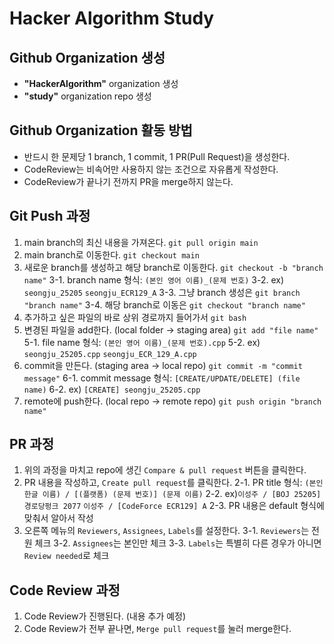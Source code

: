 # Hacker Algorithm Study

## Github Organization 생성 
* **"HackerAlgorithm"** organization 생성
* **"study"** organization repo 생성

## Github Organization 활동 방법
* 반드시 한 문제당 1 branch, 1 commit, 1 PR(Pull Request)을 생성한다.
* CodeReview는 비속어만 사용하지 않는 조건으로 자유롭게 작성한다.
* CodeReview가 끝나기 전까지 PR을 merge하지 않는다.

## Git Push 과정
1. main branch의 최신 내용을 가져온다.
`git pull origin main`
2. main branch로 이동한다.
`git checkout main`
3. 새로운 branch를 생성하고 해당 branch로 이동한다.
`git checkout -b "branch name"`
3-1. branch name 형식: `(본인 영어 이름)_(문제 번호)`
3-2. ex) `seongju_25205` `seongju_ECR129_A`
3-3. 그냥 branch 생성은 `git branch "branch name"`
3-4. 해당 branch로 이동은 `git checkout "branch name"`
4. 추가하고 싶은 파일의 바로 상위 경로까지 들어가서 `git bash`
5. 변경된 파일을 add한다. (local folder -> staging area)
`git add "file name"`
5-1. file name 형식: `(본인 영어 이름)_(문제 번호).cpp`
5-2. ex) `seongju_25205.cpp` `seongju_ECR_129_A.cpp`
6. commit을 만든다. (staging area -> local repo)
`git commit -m "commit message"`
6-1. commit message 형식: `[CREATE/UPDATE/DELETE] (file name)`
6-2. ex) `[CREATE] seongju_25205.cpp`
7. remote에 push한다. (local repo -> remote repo)
`git push origin "branch name"`

## PR 과정
1. 위의 과정을 마치고 repo에 생긴 `Compare & pull request` 버튼을 클릭한다.
2. PR 내용을 작성하고, `Create pull request`를 클릭한다.
2-1. PR title 형식: `(본인 한글 이름) / [(플랫폼) (문제 번호)] (문제 이름)` 
2-2. ex)`이성주 / [BOJ 25205] 경로당펑크 2077` `이성주 / [CodeForce ECR129] A`
2-3. PR 내용은 default 형식에 맞춰서 알아서 작성
3. 오른쪽 메뉴의 `Reviewers`, `Assignees`, `Labels`를 설정한다.
3-1. `Reviewers`는 전원 체크
3-2. `Assignees`는 본인만 체크
3-3. `Labels`는 특별히 다른 경우가 아니면 `Review needed`로 체크

## Code Review 과정
1. Code Review가 진행된다. (내용 추가 예정)
2. Code Review가 전부 끝나면, `Merge pull request`를 눌러 merge한다.

